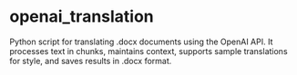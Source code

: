 # openai_translation
Python script for translating .docx documents using the OpenAI API. It processes text in chunks, maintains context, supports sample translations for style, and saves results in .docx format.
